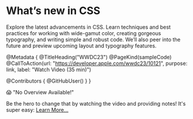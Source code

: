 # What’s new in CSS

Explore the latest advancements in CSS. Learn techniques and best practices for working with wide-gamut color, creating gorgeous typography, and writing simple and robust code. We’ll also peer into the future and preview upcoming layout and typography features.

@Metadata {
   @TitleHeading("WWDC23")
   @PageKind(sampleCode)
   @CallToAction(url: "https://developer.apple.com/wwdc23/10121", purpose: link, label: "Watch Video (35 min)")

   @Contributors {
      @GitHubUser(<replace this with your GitHub handle>)
   }
}

😱 "No Overview Available!"

Be the hero to change that by watching the video and providing notes! It's super easy:
 [Learn More…](https://wwdcnotes.com/documentation/wwdcnotes/contributing)
